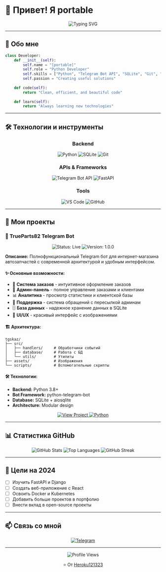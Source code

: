 # 👋 Привет! Я portable

<div align="center">
  <img src="https://readme-typing-svg.herokuapp.com?font=Fira+Code&pause=1000&color=2CA5E0&center=true&vCenter=true&width=435&lines=Python+Developer;Telegram+Bot+Creator;Full-Stack+Developer" alt="Typing SVG" />
</div>

---

## 🚀 Обо мне

```python
class Developer:
    def __init__(self):
        self.name = "[portable]"
        self.role = "Python Developer"
        self.skills = ["Python", "Telegram Bot API", "SQLite", "Git", "Discors bots"]
        self.passion = "Creating useful solutions"
    
    def code(self):
        return "Clean, efficient, and beautiful code"
    
    def learn(self):
        return "Always learning new technologies"
```

---

## 🛠 Технологии и инструменты

<div align="center">
  
### Backend
![Python](https://img.shields.io/badge/Python-3776AB?style=for-the-badge&logo=python&logoColor=white)
![SQLite](https://img.shields.io/badge/SQLite-07405E?style=for-the-badge&logo=sqlite&logoColor=white)
![Git](https://img.shields.io/badge/Git-F05032?style=for-the-badge&logo=git&logoColor=white)

### APIs & Frameworks
![Telegram Bot API](https://img.shields.io/badge/Telegram-2CA5E0?style=for-the-badge&logo=telegram&logoColor=white)
![FastAPI](https://img.shields.io/badge/FastAPI-009688?style=for-the-badge&logo=fastapi&logoColor=white)

### Tools
![VS Code](https://img.shields.io/badge/VS_Code-007ACC?style=for-the-badge&logo=visual-studio-code&logoColor=white)
![GitHub](https://img.shields.io/badge/GitHub-181717?style=for-the-badge&logo=github&logoColor=white)

</div>

---

## 📱 Мои проекты

### 🤖 TrueParts82 Telegram Bot
<div align="center">
  <img src="https://img.shields.io/badge/Status-Live-brightgreen?style=for-the-badge" alt="Status: Live" />
  <img src="https://img.shields.io/badge/Version-1.0.0-blue?style=for-the-badge" alt="Version: 1.0.0" />
</div>

**Описание:** Полнофункциональный Telegram бот для интернет-магазина автозапчастей с современной архитектурой и удобным интерфейсом.

#### ✨ Основные возможности:
- 🛒 **Система заказов** - интуитивное оформление заказов
- 👥 **Админ-панель** - полное управление заказами и клиентами
- 📊 **Аналитика** - просмотр статистики и клиентской базы
- 💬 **Поддержка** - система обращений с пересылкой админам
- 🗄️ **База данных** - надежное хранение данных в SQLite
- 🎨 **UI/UX** - красивый интерфейс с изображениями

#### 🏗 Архитектура:
```
tgskaz/
├── src/
│   ├── handlers/     # Обработчики событий
│   ├── database/     # Работа с БД
│   └── utils/        # Утилиты
├── assets/           # Изображения
└── scripts/          # Вспомогательные скрипты
```

#### 🛠 Технологии:
- **Backend:** Python 3.8+
- **Bot Framework:** python-telegram-bot
- **Database:** SQLite + aiosqlite
- **Architecture:** Modular design

<div align="center">
  <a href="https://github.com/Heroku121323/tgbot">
    <img src="https://img.shields.io/badge/View_Project-2CA5E0?style=for-the-badge&logo=github&logoColor=white" alt="View Project" />
  </a>
  <a href="https://github.com/Heroku121323/tgbot">
    <img src="https://img.shields.io/badge/Code-Python-3776AB?style=for-the-badge&logo=python&logoColor=white" alt="Python" />
  </a>
</div>

---

## 📊 Статистика GitHub

<div align="center">
  <img src="https://github-readme-stats.vercel.app/api?username=Heroku121323&show_icons=true&theme=dark&hide_border=true&count_private=true&include_all_commits=true" alt="GitHub Stats" />
  
  <img src="https://github-readme-stats.vercel.app/api/top-langs/?username=Heroku121323&layout=compact&theme=dark&hide_border=true&langs_count=6" alt="Top Languages" />
  
  <img src="https://github-readme-streak-stats.herokuapp.com/?user=Heroku121323&theme=dark&hide_border=true" alt="GitHub Streak" />
</div>

---

## 🎯 Цели на 2024

- [ ] Изучить FastAPI и Django
- [ ] Создать веб-приложение с React
- [ ] Освоить Docker и Kubernetes
- [ ] Добавить больше проектов в портфолио
- [ ] Внести вклад в open-source проекты

---

## 📫 Связь со мной

<div align="center">
  <a href="https://t.me/W777AW">
    <img src="https://img.shields.io/badge/Telegram-2CA5E0?style=for-the-badge&logo=telegram&logoColor=white" alt="Telegram" />
  </a>
</div>

---

<div align="center">
  <img src="https://komarev.com/ghpvc/?username=Heroku121323&style=for-the-badge&color=2CA5E0" alt="Profile Views" />
  
  ⭐ От [Heroku121323](https://github.com/Heroku121323)
</div>

